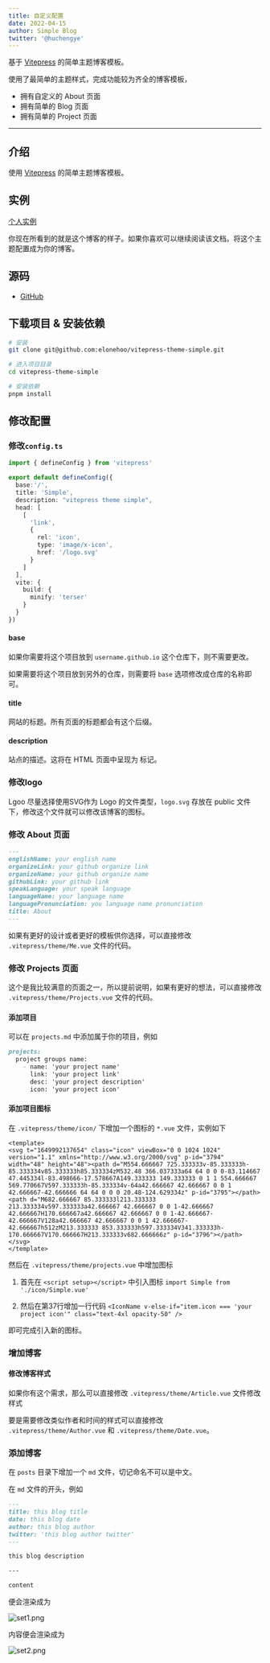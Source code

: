 ```yaml
---
title: 自定义配置
date: 2022-04-15
author: Simple Blog
twitter: '@huchengye'
---
```


基于 [Vitepress](https://vitepress.docschina.org/) 的简单主题博客模板。

使用了最简单的主题样式，完成功能较为齐全的博客模板，

- 拥有自定义的 About 页面
- 拥有简单的 Blog 页面
- 拥有简单的 Project 页面

---

## 介绍

使用 [Vitepress](https://vitepress.docschina.org/) 的简单主题博客模板。

## 实例

[个人实例](https://elonehoo.xyz)

你现在所看到的就是这个博客的样子。如果你喜欢可以继续阅读该文档。将这个主题配置成为你的博客。

## 源码

- [GitHub](https://github.com/elonehoo/vitepress-theme-simple)

## 下载项目 & 安装依赖

```bash
# 安装
git clone git@github.com:elonehoo/vitepress-theme-simple.git

# 进入项目目录
cd vitepress-theme-simple

# 安装依赖
pnpm install
```

## 修改配置

### 修改`config.ts`

```ts
import { defineConfig } from 'vitepress'

export default defineConfig({
  base:'/',
  title: 'Simple',
  description: "vitepress theme simple",
  head: [
    [
      'link',
      {
        rel: 'icon',
        type: 'image/x-icon',
        href: '/logo.svg'
      }
    ]
  ],
  vite: {
    build: {
      minify: 'terser'
    }
  }
})
```

#### base

如果你需要将这个项目放到 `username.github.io` 这个仓库下，则不需要更改。

如果需要将这个项目放到另外的仓库，则需要将 `base` 选项修改成仓库的名称即可。

#### title

网站的标题。所有页面的标题都会有这个后缀。

#### description

站点的描述。这将在 HTML 页面中呈现为 <meta> 标记。

### 修改logo

Lgoo 尽量选择使用SVG作为 Logo 的文件类型，`logo.svg` 存放在 public 文件下，修改这个文件就可以修改该博客的图标。

### 修改 About 页面

```markdown
---
englishName: your english name
organizeLink: your github organize link
organizeName: your github organize name
githubLink: your github link
speakLanguage: your speak language
languageName: your language name
languagePronunciation: you language name pronunciation
title: About
---
```

如果有更好的设计或者更好的模板供你选择，可以直接修改 `.vitepress/theme/Me.vue` 文件的代码。

### 修改 Projects 页面

这个是我比较满意的页面之一，所以提前说明，如果有更好的想法，可以直接修改 `.vitepress/theme/Projects.vue` 文件的代码。

#### 添加项目

可以在 `projects.md` 中添加属于你的项目，例如

```markdown
projects:
  project groups name:
    - name: 'your project name'
      link: 'your project link'
      desc: 'your project description'
      icon: 'your project icon'
```

#### 添加项目图标

在 `.vitepress/theme/icon/` 下增加一个图标的 `*.vue` 文件，实例如下

```vue
<template>
<svg t="1649992137654" class="icon" viewBox="0 0 1024 1024" version="1.1" xmlns="http://www.w3.org/2000/svg" p-id="3794" width="48" height="48"><path d="M554.666667 725.333333v-85.333333h-85.333334v85.333333h85.333334zM532.48 366.037333a64 64 0 0 0-83.114667 47.445334l-83.498666-17.578667A149.333333 149.333333 0 1 1 554.666667 569.770667V597.333333h-85.333334v-64a42.666667 42.666667 0 0 1 42.666667-42.666666 64 64 0 0 0 20.48-124.629334z" p-id="3795"></path><path d="M682.666667 85.333333l213.333333 213.333334v597.333333a42.666667 42.666667 0 0 1-42.666667 42.666667H170.666667a42.666667 42.666667 0 0 1-42.666667-42.666667V128a42.666667 42.666667 0 0 1 42.666667-42.666667h512zM213.333333 853.333333h597.333334V341.333333h-170.666667V170.666667H213.333333v682.666666z" p-id="3796"></path></svg>
</template>
```

然后在 `.vitepress/theme/projects.vue` 中增加图标

1. 首先在 `<script setup></script>` 中引入图标 `import Simple from './icon/Simple.vue' `

2. 然后在第37行增加一行代码 ` <IconName v-else-if="item.icon === 'your project icon'" class="text-4xl opacity-50" /> `

即可完成引入新的图标。

### 增加博客

#### 修改博客样式

如果你有这个需求，那么可以直接修改 `.vitepress/theme/Article.vue` 文件修改样式

要是需要修改类似作者和时间的样式可以直接修改 `.vitepress/theme/Author.vue` 和 `.vitepress/theme/Date.vue`。

### 添加博客

在 `posts` 目录下增加一个 `md` 文件，切记命名不可以是中文。

在 `md` 文件的开头，例如

```markdown
---
title: this blog title
date: this blog date
author: this blog author
twitter: 'this blog author twitter'
---

this blog description

---

content
```

便会渲染成为

![set1.png](../public/cn-config/set1.png)

内容便会渲染成为

![set2.png](../public/cn-config/set2.png)
